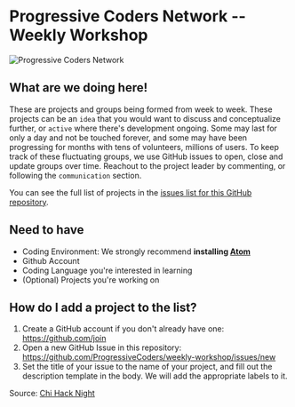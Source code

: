 # Progressive Coders Network -- Weekly Workshop

![Progressive Coders Network](http://i.imgur.com/MPzJNPv.png "Progressive Coders Network")

## What are we doing here!

These are projects and groups being formed from week to week. These projects can be an `idea` that you would want to discuss and conceptualize further, or `active` where there's development ongoing. Some may last for only a day and not be touched forever, and some may have been progressing for months with tens of volunteers, millions of users. To keep track of these fluctuating groups, we use GitHub issues to open, close and update groups over time. Reachout to the project leader by commenting, or following the `communication` section.

You can see the full list of projects in the [issues list for this GitHub repository](https://github.com/ProgressiveCoders/weekly-workshop/issues).

## Need to have

* Coding Environment: We strongly recommend **installing [Atom](https://atom.io/)**
* Github Account
* Coding Language you're interested in learning
* (Optional) Projects you're working on 

## How do I add a project to the list?

1. Create a GitHub account if you don't already have one: https://github.com/join
2. Open a new GitHub Issue in this repository: https://github.com/ProgressiveCoders/weekly-workshop/issues/new
3. Set the title of your issue to the name of your project, and fill out the description template in the body. We will add the appropriate labels to it.

Source: [Chi Hack Night](http://www.chihacknight.org)

